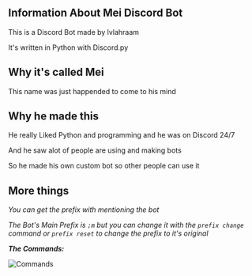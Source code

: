 ## Information About Mei Discord Bot
This is a Discord Bot made by lvlahraam

It's written in Python with Discord.py

## Why it's called Mei
This name was just happended to come to his mind

## Why he made this
He really Liked Python and programming and he was on Discord 24/7

And he saw alot of people are using and making bots

So he made his own custom bot so other people can use it

## More things
*You can get the prefix with mentioning the bot*

*The Bot's Main Prefix is `;m` but you can change it with the `prefix change` command or `prefix reset` to change the prefix to it's original*

***The Commands:***

![Commands](https://cdn.discordapp.com/attachments/381963689470984203/889693003650854932/unknown.png)

